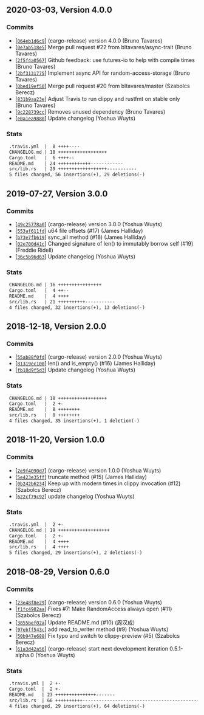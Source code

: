 ## 2020-03-03, Version 4.0.0
### Commits
- [[`064eb1d6c9`](https://github.com/datrs/random-access-storage/commit/064eb1d6c9c1110f7cb01bfbaa6eb43d52330cd4)] (cargo-release) version 4.0.0 (Bruno Tavares)
- [[`0e7ab518e5`](https://github.com/datrs/random-access-storage/commit/0e7ab518e5d529160073e5aa295ff6a711472944)] Merge pull request #22 from bltavares/async-trait (Bruno Tavares)
- [[`2f5f4a0567`](https://github.com/datrs/random-access-storage/commit/2f5f4a0567db834f72afc6b75c512f309c9f4b13)] Github feedback: use futures-io to help with compile times (Bruno Tavares)
- [[`2bf3131775`](https://github.com/datrs/random-access-storage/commit/2bf31317753b242bedec37a0a6a576f5c26533c7)] Implement async API for random-access-storage (Bruno Tavares)
- [[`0bed19ef50`](https://github.com/datrs/random-access-storage/commit/0bed19ef50d0df238d0457e8af8890289ff385ed)] Merge pull request #20 from bltavares/master (Szabolcs Berecz)
- [[`831b9aa23e`](https://github.com/datrs/random-access-storage/commit/831b9aa23e72fbe38cf19c3c7c794d8acfe9099a)] Adjust Travis to run clippy and rustfmt on stable only (Bruno Tavares)
- [[`9c228739cc`](https://github.com/datrs/random-access-storage/commit/9c228739cc504d778b5c840d3d339dfbb54cae33)] Removes unused dependency (Bruno Tavares)
- [[`e0a1ea9880`](https://github.com/datrs/random-access-storage/commit/e0a1ea9880a42f48459763d30724badcbe274ac2)] Update changelog (Yoshua Wuyts)

### Stats
```diff
 .travis.yml  |  8 ++++----
 CHANGELOG.md | 18 ++++++++++++++++++
 Cargo.toml   |  6 ++++--
 README.md    | 24 ++++++++++++------------
 src/lib.rs   | 29 ++++++++++++++++++-----------
 5 files changed, 56 insertions(+), 29 deletions(-)
```


## 2019-07-27, Version 3.0.0
### Commits
- [[`49c25778a0`](https://github.com/datrs/random-access-storage/commit/49c25778a0f80db733028c059958303e374b5965)] (cargo-release) version 3.0.0 (Yoshua Wuyts)
- [[`553af611fd`](https://github.com/datrs/random-access-storage/commit/553af611fde9a22e92b17c9b52cc1379cd4dc57d)] u64 file offsets (#17) (James Halliday)
- [[`b73e7fb619`](https://github.com/datrs/random-access-storage/commit/b73e7fb619ebf07de6f5f409bee4f843cb0f0967)] sync_all method (#18) (James Halliday)
- [[`02e700d41c`](https://github.com/datrs/random-access-storage/commit/02e700d41ce119325d09c762b697b957af16697a)] Changed signature of len() to immutably borrow self (#19) (Freddie Ridell)
- [[`36c5b96d63`](https://github.com/datrs/random-access-storage/commit/36c5b96d63159317c6ec756ff579174e07856b10)] Update changelog (Yoshua Wuyts)

### Stats
```diff
 CHANGELOG.md | 16 ++++++++++++++++
 Cargo.toml   |  4 ++--
 README.md    |  4 ++++
 src/lib.rs   | 21 ++++++++++-----------
 4 files changed, 32 insertions(+), 13 deletions(-)
```


## 2018-12-18, Version 2.0.0
### Commits
- [[`55ab88f0fd`](https://github.com/datrs/random-access-storage/commit/55ab88f0fd5114f8911442bc665fcca6949516ac)] (cargo-release) version 2.0.0 (Yoshua Wuyts)
- [[`81319ec100`](https://github.com/datrs/random-access-storage/commit/81319ec100e196c0ad79528d966d7717005c38f1)] len() and is_empty() (#16) (James Halliday)
- [[`fb18d9f5d3`](https://github.com/datrs/random-access-storage/commit/fb18d9f5d3a4b950f457d941acd69f6c57a11bf7)] Update changelog (Yoshua Wuyts)

### Stats
```diff
 CHANGELOG.md | 18 ++++++++++++++++++
 Cargo.toml   |  2 +-
 README.md    |  8 ++++++++
 src/lib.rs   |  8 ++++++++
 4 files changed, 35 insertions(+), 1 deletion(-)
```


## 2018-11-20, Version 1.0.0
### Commits
- [[`2e9f4090d7`](https://github.com/datrs/random-access-storage/commit/2e9f4090d766a8fbaf6301e789b7db1439e383ad)] (cargo-release) version 1.0.0 (Yoshua Wuyts)
- [[`5e423e35ff`](https://github.com/datrs/random-access-storage/commit/5e423e35ff60ad7ed918a883c776c287a4b9b3fe)] truncate method (#15) (James Halliday)
- [[`0b242b6234`](https://github.com/datrs/random-access-storage/commit/0b242b6234586ceb1b23a2ac5a7ba5b021084be5)] Keep up with modern times in clippy invocation (#12) (Szabolcs Berecz)
- [[`622cf79c92`](https://github.com/datrs/random-access-storage/commit/622cf79c92194ea234c92bd090cd061425331ff0)] update changelog (Yoshua Wuyts)

### Stats
```diff
 .travis.yml  |  2 +-
 CHANGELOG.md | 19 +++++++++++++++++++
 Cargo.toml   |  2 +-
 README.md    |  4 ++++
 src/lib.rs   |  4 ++++
 5 files changed, 29 insertions(+), 2 deletions(-)
```


## 2018-08-29, Version 0.6.0
### Commits
- [[`23e48f8e29`](https://github.com/datrs/random-access-storage/commits/23e48f8e29fc5cb0eaf7a0e77485cd6d23884771)] (cargo-release) version 0.6.0 (Yoshua Wuyts)
- [[`f1fc4982aa`](https://github.com/datrs/random-access-storage/commits/f1fc4982aa1f1a4e6b919344810f87ec36be36c7)] Fixes #7: Make RandomAccess always open (#11) (Szabolcs Berecz)
- [[`3855bef02a`](https://github.com/datrs/random-access-storage/commits/3855bef02a392bff362a297b610cdf9180f00ded)] Update README.md (#10) (周汉成)
- [[`97ebff543c`](https://github.com/datrs/random-access-storage/commits/97ebff543c466582f68c7dd192361dc41a9646dc)] add read_to_writer method (#9) (Yoshua Wuyts)
- [[`50b947e688`](https://github.com/datrs/random-access-storage/commits/50b947e688ef3ea5addd81991386ae389a66c1f6)] Fix typo and switch to clippy-preview (#5) (Szabolcs Berecz)
- [[`61a3d42a56`](https://github.com/datrs/random-access-storage/commits/61a3d42a56cfba8c0803854394f9488e68525085)] (cargo-release) start next development iteration 0.5.1-alpha.0 (Yoshua Wuyts)

### Stats
```diff
 .travis.yml |  2 +-
 Cargo.toml  |  2 +-
 README.md   | 23 +++++++++++++++-------
 src/lib.rs  | 66 ++++++++++----------------------------------------------------
 4 files changed, 29 insertions(+), 64 deletions(-)
```


